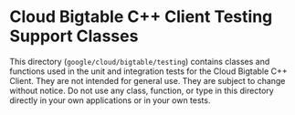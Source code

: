 # Cloud Bigtable C++ Client Testing Support Classes

This directory (`google/cloud/bigtable/testing`) contains classes and functions
used in the unit and integration tests for the Cloud Bigtable C++ Client. They
are not intended for general use. They are subject to change without notice. Do
not use any class, function, or type in this directory directly in your own
applications or in your own tests.
